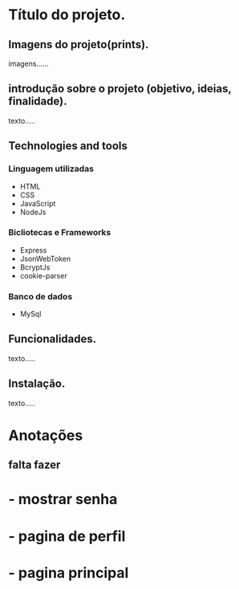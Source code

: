 # Título do projeto.

<!-- ## Imagens do projeto(prints). -->
## Imagens do projeto(prints).

imagens......

## introdução sobre o projeto (objetivo, ideias, finalidade).

texto.....

<!-- linguagens, bibliotecas, banco de dados utilizados. -->
## Technologies and tools 


### Linguagem utilizadas
- HTML
- CSS
- JavaScript
- NodeJs

### Bicliotecas e Frameworks
- Express
- JsonWebToken
- BcryptJs
- cookie-parser

### Banco de dados

- MySql

## Funcionalidades.

texto.....


## Instalação.

texto.....


# Anotações
 ## falta fazer
 # - mostrar senha
 # - pagina de perfil
 # - pagina principal
 
 
